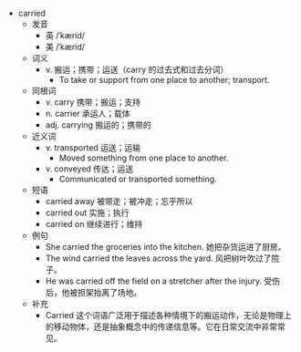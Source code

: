 - carried
  - 发音
    - 英 /ˈkærid/
    - 美 /ˈkærid/
  - 词义
    - v. 搬运；携带；运送（carry 的过去式和过去分词）
      - To take or support from one place to another; transport.
  - 同根词
    - v. carry 携带；搬运；支持
    - n. carrier 承运人；载体
    - adj. carrying 搬运的；携带的
  - 近义词
    - v. transported 运送；运输
      - Moved something from one place to another.
    - v. conveyed 传达；运送
      - Communicated or transported something.
  - 短语
    - carried away 被带走；被冲走；忘乎所以
    - carried out 实施；执行
    - carried on 继续进行；维持
  - 例句
    - She carried the groceries into the kitchen. 她把杂货运进了厨房。
    - The wind carried the leaves across the yard. 风把树叶吹过了院子。
    - He was carried off the field on a stretcher after the injury. 受伤后，他被担架抬离了场地。
  - 补充
    - Carried 这个词语广泛用于描述各种情境下的搬运动作，无论是物理上的移动物体，还是抽象概念中的传递信息等。它在日常交流中非常常见。
